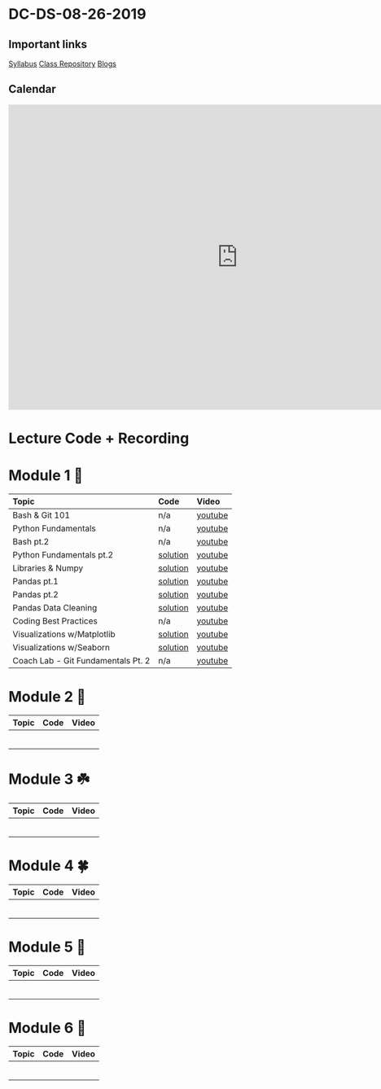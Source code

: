 # DC-DS-08-26-2019

## Important links 

[Syllabus](https://drive.google.com/file/d/1GV1nO8scPDJ6YRjHhkZdivPyLsZ90CQx/view?usp=sharing)
[Class Repository](https://github.com/learn-co-students/dc-ds-08-26-19)
[Blogs](https://docs.google.com/spreadsheets/d/1is9qDOCxtflt3qh2JLPwk95sy5klPhjpDb8aa7ySnjc/edit?ts=5d77b028#gid=0)
<!--- [Office Hours w/ Jonnel](https://calendar.google.com/calendar/selfsched?sstoken=UU5wV2d1aW1QMFVofGRlZmF1bHR8ODY0MjExZDE2YjRjNTMzMWNhNDZlODExM2NkOWI0MDg)
[Office Hours w/ Ammar](https://calendar.google.com/calendar/selfsched?sstoken=UUpTVFpneHQ3eFZ2fGRlZmF1bHR8ODM2Y2UzYWUyMmNhOTZkNGQzNDMyN2EyMzZmMGRjZmM) --->

## Calendar
<iframe src="https://calendar.google.com/calendar/b/1/embed?height=600&amp;wkst=1&amp;bgcolor=%23039BE5&amp;ctz=America%2FNew_York&amp;src=ZmxhdGlyb25zY2hvb2wuY29tXzdmOHUydWxpdGlrdGJqbnMwbm5qYTlkOGhnQGdyb3VwLmNhbGVuZGFyLmdvb2dsZS5jb20&amp;color=%23F09300&amp;mode=WEEK&amp;showTitle=0&amp;showNav=1&amp;showPrint=0&amp;showTabs=1&amp;showCalendars=0&amp;showTz=0&amp;showDate=1&amp" style="border-width:0" width="900" height="600" frameborder="0" scrolling="no"></iframe>

# Lecture Code + Recording
# Module 1 🌱
| Topic | Code | Video |
|:---|:---|:---|
| Bash & Git 101 | n/a |[youtube](https://youtu.be/ZSugrX68Wsg)|
| Python Fundamentals | n/a |[youtube](https://youtu.be/O_-XR1nN7NM)|
| Bash pt.2| n/a |[youtube](https://youtu.be/YV9dt5DNW2I)|
| Python Fundamentals pt.2 |[solution](https://github.com/learn-co-students/dc-ds-08-26-19/blob/master/module-1/week-1/day-3-python-2/python-2-enkeboll.ipynb)|[youtube](https://youtu.be/L0XChfPR6nk)|
| Libraries & Numpy |[solution](https://github.com/learn-co-students/dc-ds-08-26-19/blob/master/module-1/week-1/day-4-libraries-numpy/libraries-numpy-enkeboll.ipynb)|[youtube](https://youtu.be/pPhchP5TzgE)|
| Pandas pt.1 | [solution](https://github.com/learn-co-students/dc-ds-08-26-19/blob/master/module-1/week-1/day-5-pandas-1/pandas-1-enkeboll.ipynb)| [youtube](https://youtu.be/9yEIoIQ9aDQ) |
| Pandas pt.2 |[solution](https://github.com/learn-co-students/dc-ds-08-26-19/blob/master/module-1/week-2/day-1-pandas-2/pandas-2-manipulation-enkeboll.ipynb) |[youtube](https://youtu.be/LpA8-9jLKps) |
| Pandas Data Cleaning |[solution](https://github.com/learn-co-students/dc-ds-08-26-19/blob/master/module-1/week-2/day-2-pandas-3/pandas-3-data-cleaning.ipynb) |[youtube](https://youtu.be/ONl6SgoQTeI) |
| Coding Best Practices | n/a |[youtube](https://youtu.be/iDi0AIUTe4w) |
| Visualizations w/Matplotlib |[solution](https://github.com/learn-co-students/dc-ds-08-26-19/tree/master/module-1/week-2/day-2-matplotlib) |[youtube](https://youtu.be/Uu2Y6tXXNLM) |
| Visualizations w/Seaborn |[solution](https://github.com/learn-co-students/dc-ds-08-26-19/blob/master/module-1/week-2/day-3-seaborn/seaborn.ipynb) |[youtube](https://youtu.be/IrtdShL8VgA) |
| Coach Lab - Git Fundamentals Pt. 2 | n/a |[youtube](https://www.youtube.com/watch?v=6QqO6vhzVck&feature=youtu.be)|

# Module 2 🌿
| Topic | Code | Video |
|:---|:---|:---|
| | | |
| | | |
| | | |
| | | |
| | | |
| | | |

# Module 3 ☘️
| Topic | Code | Video |
|:---|:---|:---|
| | | |
| | | |
| | | |
| | | |
| | | |
| | | |

# Module 4 🍀
| Topic | Code | Video |
|:---|:---|:---|
| | | |
| | | |
| | | |
| | | |
| | | |
| | | |

# Module 5 🌳
| Topic | Code | Video |
|:---|:---|:---|
| | | |
| | | |
| | | |
| | | |
| | | |
| | | |

# Module 6 🦚
| Topic | Code | Video |
|:---|:---|:---|
| | | |
| | | |
| | | |
| | | |
| | | |
| | | |
